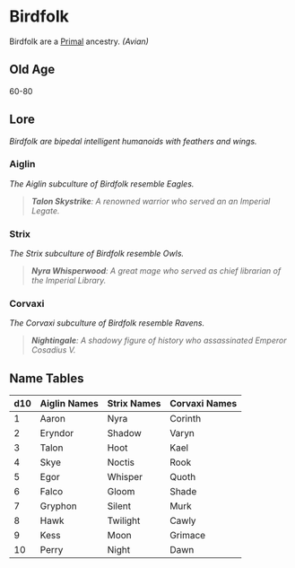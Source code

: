 # Birdfolk

Birdfolk are a [Primal](../Mechanical/Primal.md) ancestry. *(Avian)*

## Old Age

60-80

## Lore

*Birdfolk are bipedal intelligent humanoids with feathers and wings.*

### Aiglin

*The Aiglin subculture of Birdfolk resemble Eagles.*

> ***Talon Skystrike**: A renowned warrior who served an an Imperial Legate.*

### Strix

*The Strix subculture of Birdfolk resemble Owls.*

> ***Nyra Whisperwood**: A great mage who served as chief librarian of the Imperial Library.*

### Corvaxi

*The Corvaxi subculture of Birdfolk resemble Ravens.*

> ***Nightingale**: A shadowy figure of history who assassinated Emperor Cosadius V.*

## Name Tables

| d10 | Aiglin Names | Strix Names | Corvaxi Names |
| --- | ------------ | ----------- | ------------- |
| 1   | Aaron        | Nyra        | Corinth       |
| 2   | Eryndor      | Shadow      | Varyn         |
| 3   | Talon        | Hoot        | Kael          |
| 4   | Skye         | Noctis      | Rook          |
| 5   | Egor         | Whisper     | Quoth         |
| 6   | Falco        | Gloom       | Shade         |
| 7   | Gryphon      | Silent      | Murk          |
| 8   | Hawk         | Twilight    | Cawly         |
| 9   | Kess         | Moon        | Grimace       |
| 10  | Perry        | Night       | Dawn          |
